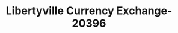 ---
f_zip-code: 60048
f_state-code: IL
title: Libertyville Currency Exchange-20396
f_phone: 847-362-4000
f_city-only: Libertyville
f_address: 1002 N Milwaukee Ave Libertyville
f_location-unique-id: '20396'
slug: libertyville-currency-exchange-20396
updated-on: '2024-05-30T13:46:58.046Z'
created-on: '2024-05-30T13:36:59.803Z'
published-on: '2024-05-30T13:54:32.469Z'
f_city-state: cms/city/libertyville-il.md
f_company: cms/company/libertyville-currency-exchange.md
f_state: cms/state/illinois.md
layout: '[payday-loan].html'
tags: payday-loan
---